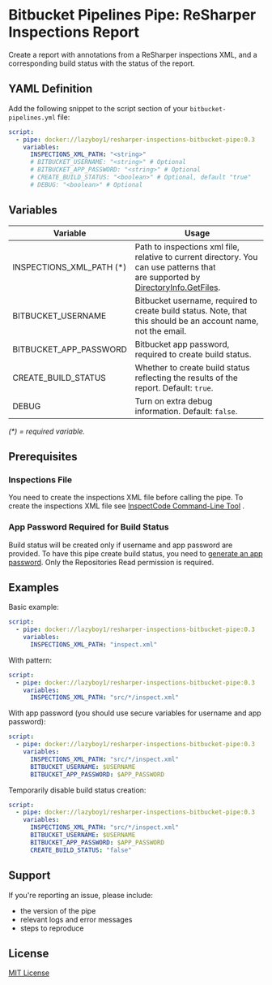 ﻿# Bitbucket Pipelines Pipe: ReSharper Inspections Report

Create a report with annotations from a ReSharper inspections XML, and a
corresponding build status with the status of the report.

## YAML Definition

Add the following snippet to the script section of
your `bitbucket-pipelines.yml` file:

```yaml
script:
  - pipe: docker://lazyboy1/resharper-inspections-bitbucket-pipe:0.3
    variables:
      INSPECTIONS_XML_PATH: "<string>"
      # BITBUCKET_USERNAME: "<string>" # Optional
      # BITBUCKET_APP_PASSWORD: "<string>" # Optional
      # CREATE_BUILD_STATUS: "<boolean>" # Optional, default "true"
      # DEBUG: "<boolean>" # Optional
```

## Variables

| Variable                  | Usage |
| ------------------------- | ----- |
| INSPECTIONS_XML_PATH (\*) | Path to inspections xml file, relative to current directory. You can use patterns that <br/> are supported by [DirectoryInfo.GetFiles](https://docs.microsoft.com/en-us/dotnet/api/system.io.directoryinfo.getfiles). |
| BITBUCKET_USERNAME        | Bitbucket username, required to create build status. Note, that this should be an account name, not the email. |
| BITBUCKET_APP_PASSWORD    | Bitbucket app password, required to create build status. |
| CREATE_BUILD_STATUS       | Whether to create build status reflecting the results of the report. Default: `true`. |
| DEBUG                     | Turn on extra debug information. Default: `false`. |

_(\*) = required variable._

## Prerequisites

### Inspections File

You need to create the inspections XML file before calling the pipe. To create
the inspections XML file see
[InspectCode Command-Line Tool](https://www.jetbrains.com/help/resharper/InspectCode.html)
.

### App Password Required for Build Status

Build status will be created only if username and app password are provided.
To have this pipe create build status, you need to
[generate an app password](https://confluence.atlassian.com/bitbucket/app-passwords-828781300.html).
Only the Repositories Read permission is required.

## Examples

Basic example:

```yaml
script:
  - pipe: docker://lazyboy1/resharper-inspections-bitbucket-pipe:0.3
    variables:
      INSPECTIONS_XML_PATH: "inspect.xml"
```

With pattern:

```yaml
script:
  - pipe: docker://lazyboy1/resharper-inspections-bitbucket-pipe:0.3
    variables:
      INSPECTIONS_XML_PATH: "src/*/inspect.xml"
```

With app password (you should use secure variables for username and app password):

```yaml
script:
  - pipe: docker://lazyboy1/resharper-inspections-bitbucket-pipe:0.3
    variables:
      INSPECTIONS_XML_PATH: "src/*/inspect.xml"
      BITBUCKET_USERNAME: $USERNAME
      BITBUCKET_APP_PASSWORD: $APP_PASSWORD
```

Temporarily disable build status creation:

```yaml
script:
  - pipe: docker://lazyboy1/resharper-inspections-bitbucket-pipe:0.3
    variables:
      INSPECTIONS_XML_PATH: "src/*/inspect.xml"
      BITBUCKET_USERNAME: $USERNAME
      BITBUCKET_APP_PASSWORD: $APP_PASSWORD
      CREATE_BUILD_STATUS: "false"
```

## Support

If you're reporting an issue, please include:

- the version of the pipe
- relevant logs and error messages
- steps to reproduce

## License

[MIT License](LICENSE)
